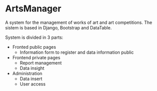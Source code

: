 # ArtsManager
A system for the management of works of art and art competitions.
The sistem is based in Django, Bootstrap and DataTable.

System is divided in 3 parts:
- Fronted public pages 
  - Information form to register and data information public
- Frontend private pages
  - Report management
  - Data insight
- Administration
  - Data insert
  - User access
